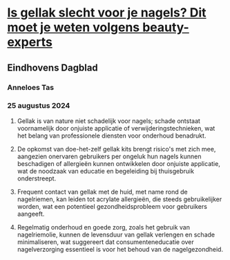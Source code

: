 # [Is gellak slecht voor je nagels? Dit moet je weten volgens beauty-experts](https://advance.lexis.com/api/document?collection=news&id=urn:contentItem:6CTD-D4M1-JBHV-K3R8-00000-00&context=1519360)
## Eindhovens Dagblad
### Anneloes Tas
### 25 augustus 2024

1. Gellak is van nature niet schadelijk voor nagels; schade ontstaat voornamelijk door onjuiste applicatie of verwijderingstechnieken, wat het belang van professionele diensten voor onderhoud benadrukt.

2. De opkomst van doe-het-zelf gellak kits brengt risico's met zich mee, aangezien onervaren gebruikers per ongeluk hun nagels kunnen beschadigen of allergieën kunnen ontwikkelen door onjuiste applicatie, wat de noodzaak van educatie en begeleiding bij thuisgebruik onderstreept.

3. Frequent contact van gellak met de huid, met name rond de nagelriemen, kan leiden tot acrylate allergieën, die steeds gebruikelijker worden, wat een potentieel gezondheidsprobleem voor gebruikers aangeeft.

4. Regelmatig onderhoud en goede zorg, zoals het gebruik van nagelriemolie, kunnen de levensduur van gellak verlengen en schade minimaliseren, wat suggereert dat consumenteneducatie over nagelverzorging essentieel is voor het behoud van de nagelgezondheid.